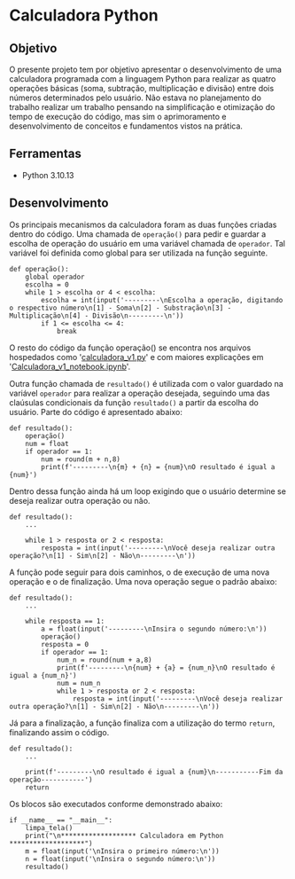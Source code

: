 <h1><b>Calculadora Python</b></h1>

## Objetivo
O presente projeto tem por objetivo apresentar o desenvolvimento de uma calculadora programada com a linguagem Python para realizar as quatro operações básicas (soma, subtração, multiplicação e divisão) entre dois números determinados pelo usuário. Não estava no planejamento do trabalho realizar um trabalho pensando na simplificação e otimização do tempo de execução do código, mas sim o aprimoramento e desenvolvimento de conceitos e fundamentos vistos na prática.

## Ferramentas
* Python 3.10.13

## Desenvolvimento
Os principais mecanismos da calculadora foram as duas funções criadas dentro do código. Uma chamada de <code>operação()</code> para pedir e guardar a escolha de operação do usuário em uma variável chamada de <code>operador</code>. Tal variável foi definida como global para ser utilizada na função seguinte.
```neon
def operação():
    global operador
    escolha = 0
    while 1 > escolha or 4 < escolha:
        escolha = int(input('---------\nEscolha a operação, digitando o respectivo número\n[1] - Soma\n[2] - Substração\n[3] - Multiplicação\n[4] - Divisão\n---------\n'))
        if 1 <= escolha <= 4:
            break
```
O resto do código da função operação() se encontra nos arquivos hospedados como '<a href="https://github.com/mathwatanabe/Calculadora-Python/blob/main/calculadora_v1.py">calculadora_v1.py</a>' e com maiores explicações em '<a href="https://github.com/mathwatanabe/Calculadora-Python/blob/main/Calculadora_v1_notebook.ipynb">Calculadora_v1_notebook.ipynb</a>'.

Outra função chamada de <code>resultado()</code> é utilizada com o valor guardado na variável <code>operador</code> para realizar a operação desejada, seguindo uma das claúsulas condicionais da função <code>resultado()</code> a partir da escolha do usuário. Parte do código é apresentado abaixo:
```neon
def resultado():
    operação()
    num = float
    if operador == 1:
        num = round(m + n,8)
        print(f'---------\n{m} + {n} = {num}\nO resultado é igual a {num}')
```
Dentro dessa função ainda há um loop exigindo que o usuário determine se deseja realizar outra operação ou não.
```neon
def resultado():
    ...

    while 1 > resposta or 2 < resposta:
        resposta = int(input('---------\nVocê deseja realizar outra operação?\n[1] - Sim\n[2] - Não\n---------\n'))
```
A função pode seguir para dois caminhos, o de execução de uma nova operação e o de finalização. Uma nova operação segue o padrão abaixo:
```neon
def resultado():
    ...

    while resposta == 1:
        a = float(input('---------\nInsira o segundo número:\n'))
        operação()
        resposta = 0
        if operador == 1:
            num_n = round(num + a,8)
            print(f'---------\n{num} + {a} = {num_n}\nO resultado é igual a {num_n}')
            num = num_n
            while 1 > resposta or 2 < resposta:
                resposta = int(input('---------\nVocê deseja realizar outra operação?\n[1] - Sim\n[2] - Não\n---------\n'))
```
Já para a finalização, a função finaliza com a utilização do termo <code>return</code>, finalizando assim o código.
```neon
def resultado():
    ...

    print(f'---------\nO resultado é igual a {num}\n-----------Fim da operação-----------')
    return
```
Os blocos são executados conforme demonstrado abaixo:
```neon
if __name__ == "__main__":
    limpa_tela()
    print("\n******************* Calculadora em Python *******************")
    m = float(input('\nInsira o primeiro número:\n'))
    n = float(input('\nInsira o segundo número:\n'))
    resultado()
```
